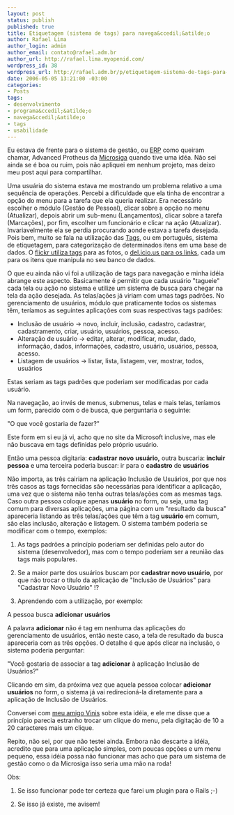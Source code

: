 ```yaml
--- 
layout: post
status: publish
published: true
title: Etiquetagem (sistema de tags) para navega&ccedil;&atilde;o
author: Rafael Lima
author_login: admin
author_email: contato@rafael.adm.br
author_url: http://rafael.lima.myopenid.com/
wordpress_id: 38
wordpress_url: http://rafael.adm.br/p/etiquetagem-sistema-de-tags-para-navegacao/
date: 2006-05-05 13:21:00 -03:00
categories: 
- Posts
tags: 
- desenvolvimento
- programa&ccedil;&atilde;o
- navega&ccedil;&atilde;o
- tags
- usabilidade
---
```

Eu estava de frente para o sistema de gest&atilde;o, ou <a target="_blank" title="Defini&ccedil;&otilde;es de ERP no Google (nova janela)" href="http://www.google.com/search?hs=w5L&hl=en&lr=&client=firefox-a&rls=org.mozilla%3Aen-US%3Aofficial&q=define%3A+ERP&btnG=Search">ERP</a> como queiram chamar, Advanced Protheus da <a target="_blank" href="http://www.microsiga.com.br/">Microsiga</a> quando tive uma id&eacute;a. N&atilde;o sei ainda se &eacute; boa ou ruim, pois n&atilde;o apliquei em nenhum projeto, mas deixo meu post aqui para compartilhar.

Uma usu&aacute;ria do sistema estava me mostrando um problema relativo a uma sequ&ecirc;ncia de opera&ccedil;&otilde;es. Percebi a dificuldade que ela tinha de encontrar a op&ccedil;&atilde;o do menu para a tarefa que ela queria realizar. Era necess&aacute;rio escolher o m&oacute;dulo (Gest&atilde;o de Pessoal), clicar sobre a op&ccedil;&atilde;o no menu (Atualizar), depois abrir um sub-menu (Lan&ccedil;amentos), clicar sobre a tarefa (Marca&ccedil;&otilde;es), por fim, escolher um funcion&aacute;rio e clicar na a&ccedil;&atilde;o (Atualizar). Invariavelmente ela se perdia procurando aonde estava a tarefa desejada.
Pois bem, muito se fala na utiliza&ccedil;&atilde;o das <a target="_blank" title="Tags na Wikipedia (nova janela)" href="http://en.wikipedia.org/wiki/Tags">Tags</a>, ou em portugu&ecirc;s, sistema de etiquetagem, para categoriza&ccedil;&atilde;o de determinados itens em uma base de dados. O <a target="_blank" href="http://flickr.com/photos/tags/">flickr utiliza tags</a> para as fotos, o <a target="_blank" href="http://del.icio.us/help/tags">del.icio.us para os links</a>, cada um para os itens que manipula no seu banco de dados.

O que eu ainda n&atilde;o vi foi a utiliza&ccedil;&atilde;o de tags para navega&ccedil;&atilde;o e minha id&eacute;ia abrange este aspecto. Basicamente &eacute; permitir que cada usu&aacute;rio "tagueie" cada tela ou a&ccedil;&atilde;o no sistema e utilize um sistema de busca para chegar na tela da a&ccedil;&atilde;o desejada. As telas/a&ccedil;&otilde;es j&aacute; viriam com umas tags padr&otilde;es.
No gerenciamento de usu&aacute;rios, m&oacute;dulo que praticamente todos os sistemas t&ecirc;m, ter&iacute;amos as seguintes aplica&ccedil;&otilde;es com suas respectivas tags padr&otilde;es:
<ul>
	<li>Inclus&atilde;o de usu&aacute;rio -> novo, incluir, inclus&atilde;o, cadastro, cadastrar, cadastramento, criar, usu&aacute;rio, usu&aacute;rios, pessoa, acesso.</li>
	<li>Altera&ccedil;&atilde;o de usu&aacute;rio -> editar, alterar, modificar,  mudar, dado, informa&ccedil;&atilde;o, dados, informa&ccedil;&otilde;es, cadastro, usu&aacute;rio, usu&aacute;rios, pessoa, acesso.</li>
	<li>Listagem de usu&aacute;rios -> listar, lista, listagem, ver, mostrar, todos, usu&aacute;rios</li>
</ul>
Estas seriam as tags padr&otilde;es que poderiam ser modificadas por cada usu&aacute;rio.

Na navega&ccedil;&atilde;o, ao inv&eacute;s de menus, submenus, telas e mais telas, ter&iacute;amos um form, parecido com o de busca, que perguntaria o seguinte:

"O que voc&ecirc; gostaria de fazer?"

Este form em si eu j&aacute; vi, acho que no site da Microsoft inclusive, mas ele n&atilde;o buscava em tags definidas pelo pr&oacute;prio usu&aacute;rio.

Ent&atilde;o uma pessoa digitaria: <strong>cadastrar</strong> <strong>novo</strong> <strong>usu&aacute;rio,</strong> outra buscaria: <strong>incluir</strong> <strong>pessoa</strong> e uma terceira poderia buscar: ir para o <strong>cadastro</strong> de <strong>usu&aacute;rios</strong>

N&atilde;o importa, as tr&ecirc;s cairiam na aplica&ccedil;&atilde;o Inclus&atilde;o de Usu&aacute;rios, por que nos tr&ecirc;s casos as tags fornecidas s&atilde;o necess&aacute;rias para identificar a aplica&ccedil;&atilde;o, uma vez que o sistema n&atilde;o tenha outras telas/a&ccedil;&otilde;es com as mesmas tags.
Caso outra pessoa coloque apenas <strong>usu&aacute;rio</strong> no form, ou seja, uma tag comum para diversas aplica&ccedil;&otilde;es, uma p&aacute;gina com um "resultado da busca" apareceria listando as tr&ecirc;s telas/a&ccedil;&otilde;es que t&ecirc;m a tag <strong>usu&aacute;rio</strong> em comum, s&atilde;o elas inclus&atilde;o, altera&ccedil;&atilde;o e listagem.
O sistema tamb&eacute;m poderia se modificar com o tempo, exemplos:

1) As tags padr&otilde;es a princ&iacute;pio poderiam ser definidas pelo autor do sistema (desenvolvedor), mas com o tempo poderiam ser a reuni&atilde;o das tags mais populares.

2) Se a maior parte dos usu&aacute;rios buscam por <strong>cadastrar novo usu&aacute;rio</strong>, por que n&atilde;o trocar o t&iacute;tulo da aplica&ccedil;&atilde;o de "Inclus&atilde;o de Usu&aacute;rios" para "Cadastrar Novo Usu&aacute;rio" !?

3) Aprendendo com a utiliza&ccedil;&atilde;o, por exemplo:

A pessoa busca <strong>adicionar</strong> <strong>usu&aacute;rios</strong>

A palavra <strong>adicionar</strong> n&atilde;o &eacute; tag em nenhuma das aplica&ccedil;&otilde;es do gerenciamento de usu&aacute;rios, ent&atilde;o neste caso, a tela de resultado da busca apareceria com as tr&ecirc;s op&ccedil;&otilde;es. O detalhe &eacute; que ap&oacute;s clicar na inclus&atilde;o, o sistema poderia perguntar:

"Voc&ecirc; gostaria de associar a tag <strong>adicionar</strong> &agrave; aplica&ccedil;&atilde;o Inclus&atilde;o de Usu&aacute;rios?"

Clicando em sim, da pr&oacute;xima vez que aquela pessoa colocar <strong>adicionar usu&aacute;rios</strong> no form, o sistema j&aacute; vai redirecion&aacute;-la diretamente para a aplica&ccedil;&atilde;o de Inclus&atilde;o de Usu&aacute;rios.

Conversei com <a href="http://viniciusbraga.com">meu amigo Vinis</a> sobre esta id&eacute;ia, e ele me disse que a princ&iacute;pio parecia estranho trocar um clique do menu, pela digita&ccedil;&atilde;o de 10 a 20 caracteres mais um clique.

Repito, n&atilde;o sei, por que n&atilde;o testei ainda. Embora n&atilde;o descarte a id&eacute;ia, acredito que para uma aplica&ccedil;&atilde;o simples, com poucas op&ccedil;&otilde;es e um menu pequeno, essa id&eacute;ia possa n&atilde;o funcionar mas acho que para um sistema de gest&atilde;o como o da Microsiga isso seria uma m&atilde;o na roda!

Obs:

1) Se isso funcionar pode ter certeza que farei um plugin para o Rails ;-)

2) Se isso j&aacute; existe, me avisem!
